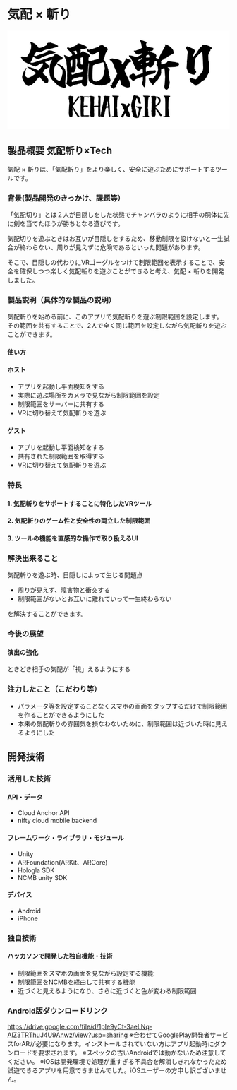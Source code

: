 # 気配 × 斬り

[![IMAGE ALT TEXT HERE](https://github.com/jphacks/C_2205/blob/master/%E6%B0%97%E9%85%8D%E6%96%AC%E3%82%8A%E3%83%AD%E3%82%B3%E3%82%99.png)](https://youtu.be/7IZsxriJmVI)

## 製品概要 気配斬り×Tech
気配 × 斬りは、「気配斬り」をより楽しく、安全に遊ぶためにサポートするツールです。
### 背景(製品開発のきっかけ、課題等）
「気配切り」とは２人が目隠しをした状態でチャンバラのように相手の胴体に先に剣を当てたほうが勝ちとなる遊びです。

気配切りを遊ぶときはお互いが目隠しをするため、移動制限を設けないと一生試合が終わらない、周りが見えずに危険であるといった問題があります。

そこで、目隠しの代わりにVRゴーグルをつけて制限範囲を表示することで、安全を確保しつつ楽しく気配斬りを遊ぶことができると考え、気配 × 斬りを開発しました。
### 製品説明（具体的な製品の説明）
気配斬りを始める前に、このアプリで気配斬りを遊ぶ制限範囲を設定します。
その範囲を共有することで、2人で全く同じ範囲を設定しながら気配斬りを遊ぶことができます。
#### 使い方
#### ホスト
* アプリを起動し平面検知をする
* 実際に遊ぶ場所をカメラで見ながら制限範囲を設定
* 制限範囲をサーバーに共有する
* VRに切り替えて気配斬りを遊ぶ
#### ゲスト
* アプリを起動し平面検知をする
* 共有された制限範囲を取得する
* VRに切り替えて気配斬りを遊ぶ

### 特長
#### 1. 気配斬りをサポートすることに特化したVRツール
#### 2. 気配斬りのゲーム性と安全性の両立した制限範囲
#### 3. ツールの機能を直感的な操作で取り扱えるUI

### 解決出来ること
気配斬りを遊ぶ時、目隠しによって生じる問題点
* 周りが見えず、障害物と衝突する
* 制限範囲がないとお互いに離れていって一生終わらない

を解決することができます。
### 今後の展望
#### 演出の強化
ときどき相手の気配が「視」えるようにする
#### 
### 注力したこと（こだわり等）
* パラメータ等を設定することなくスマホの画面をタップするだけで制限範囲を作ることができるようにした
* 本来の気配斬りの雰囲気を損なわないために、制限範囲は近づいた時に見えるようにした

## 開発技術
### 活用した技術
#### API・データ
* Cloud Anchor API
* nifty cloud mobile backend

#### フレームワーク・ライブラリ・モジュール
* Unity
* ARFoundation(ARKit、ARCore)
* Hologla SDK
* NCMB unity SDK


#### デバイス
* Android
* iPhone

### 独自技術
#### ハッカソンで開発した独自機能・技術
* 制限範囲をスマホの画面を見ながら設定する機能
* 制限範囲をNCMBを経由して共有する機能
* 近づくと見えるようになり、さらに近づくと色が変わる制限範囲

### Android版ダウンロードリンク
https://drive.google.com/file/d/1pIe9yCt-3aeLNq-AlZ3TRThuJ4U9Anwz/view?usp=sharing
※合わせてGooglePlay開発者サービスforARが必要になります。インストールされていない方はアプリ起動時にダウンロードを要求されます。
※スペックの古いAndroidでは動かないため注意してください。
※iOSは開発環境で処理が重すぎる不具合を解消しきれなかったため試遊できるアプリを用意できませんでした。iOSユーザーの方申し訳ございません。

